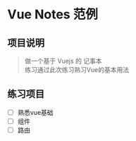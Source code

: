 # Vue Notes 范例

## 项目说明

> 做一个基于 Vuejs 的 记事本  
> 练习通过此次练习熟习Vue的基本用法


## 练习项目

- [ ] 熟悉vue基础
- [ ] 组件
- [ ] 路由

